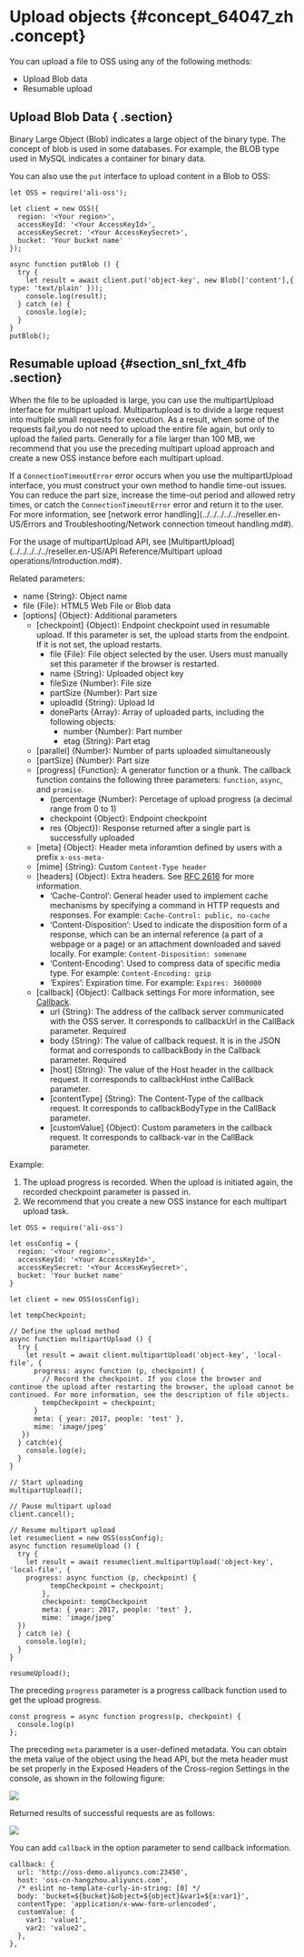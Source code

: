 # Upload objects {#concept_64047_zh .concept}

You can upload a file to OSS using any of the following methods:

-   Upload Blob data
-   Resumable upload

## Upload Blob Data { .section}

Binary Large Object \(Blob\) indicates a large object of the binary type. The concept of blob is used in some databases. For example, the BLOB type used in MySQL indicates a container for binary data.

You can also use the `put` interface to upload content in a Blob to OSS:

```language-js
let OSS = require('ali-oss');

let client = new OSS({
  region: '<Your region>',
  accessKeyId: '<Your AccessKeyId>',
  accessKeySecret: '<Your AccessKeySecret>',
  bucket: 'Your bucket name'
});

async function putBlob () {
  try {
    let result = await client.put('object-key', new Blob(['content'],{ type: 'text/plain' }));
    console.log(result);
  } catch (e) {
    conosle.log(e);
  }
}
putBlob();

```

## Resumable upload {#section_snl_fxt_4fb .section}

When the file to be uploaded is large, you can use the multipartUpload interface for multipart upload. Multipartupload is to divide a large request into multiple small requests for execution. As a result, when some of the requests fail,you do not need to upload the entire file again, but only to upload the failed parts. Generally for a file larger than 100 MB, we recommend that you use the preceding multipart upload approach and create a new OSS instance before each multipart upload.

If a `ConnectionTimeoutError` error occurs when you use the multipartUpload interface, you must construct your own method to handle time-out issues. You can reduce the part size, increase the time-out period and allowed retry times, or catch the `ConnectionTimeoutError` error and return it to the user. For more information, see [network error handling](../../../../../reseller.en-US/Errors and Troubleshooting/Network connection timeout handling.md#).

For the usage of multipartUpload API, see [MultipartUpload](../../../../../reseller.en-US/API Reference/Multipart upload operations/Introduction.md#).

Related parameters:

-   name \{String\}: Object name
-   file \{File\}: HTML5 Web File or Blob data
-   \[options\] \{Object\}: Additional parameters
    -   \[checkpoint\] \{Object\}: Endpoint checkpoint used in resumable upload. If this parameter is set, the upload starts from the endpoint. If it is not set, the upload restarts.
        -   file \{File\}: File object selected by the user. Users must manually set this parameter if the browser is restarted.
        -   name \{String\}: Uploaded object key
        -   fileSize \{Number\}: File size
        -   partSize \{Number\}: Part size
        -   uploadId \{String\}: Upload Id
        -   doneParts \{Array\}: Array of uploaded parts, including the following objects:
            -   number \{Number\}: Part number
            -   etag \{String\}: Part etag
    -   \[parallel\] \{Number\}: Number of parts uploaded simultaneously
    -   \[partSize\] \{Number\}: Part size
    -   \[progress\] \{Function\}: A generator function or a thunk. The callback function contains the following three parameters: `function`, `async`, and `promise`.
        -   \(percentage \{Number\}: Percetage of upload progress \(a decimal range from 0 to 1\)
        -   checkpoint \{Object\}: Endpoint checkpoint
        -   res \{Object\}\): Response returned after a single part is successfully uploaded
    -   \[meta\] \{Object\}: Header meta inforamtion defined by users with a prefix `x-oss-meta-` 
    -   \[mime\] \{String\}: Custom `Content-Type header` 
    -   \[headers\] \{Object\}: Extra headers. See [RFC 2616](http://www.w3.org/Protocols/rfc2616/rfc2616.html) for more information.
        -   ‘Cache-Control’: General header used to implement cache mechanisms by specifying a command in HTTP requests and responses. For example: `Cache-Control: public, no-cache` 
        -   ‘Content-Disposition’: Used to indicate the disposition form of a response, which can be an internal reference \(a part of a webpage or a page\) or an attachment downloaded and saved locally. For example: `Content-Disposition: somename` 
        -   ‘Content-Encoding’: Used to compress data of specific media type. For example: `Content-Encoding: gzip` 
        -   ‘Expires’: Expiration time. For example: `Expires: 3600000` 
    -   \[callback\] \{Object\}: Callback settings For more information, see [Callback]().
        -   url \{String\}: The address of the callback server communicated with the OSS server. It corresponds to callbackUrl in the CallBack parameter. Required
        -   body \{String\}: The value of callback request. It is in the JSON format and corresponds to callbackBody in the Callback parameter. Required
        -   \[host\] \{String\}: The value of the Host header in the callback request. It corresponds to callbackHost inthe CallBack parameter.
        -   \[contentType\] \{String\}: The Content-Type of the callback request. It corresponds to callbackBodyType in the CallBack parameter.
        -   \[customValue\] \{Object\}: Custom parameters in the callback request. It corresponds to callback-var in the CallBack parameter.

Example:

1.  The upload progress is recorded. When the upload is initiated again, the recorded checkpoint parameter is passed in.
2.  We recommend that you create a new OSS instance for each multipart upload task.

```language-js
let OSS = require('ali-oss')

let ossConfig = {
  region: '<Your region>',
  accessKeyId: '<Your AccessKeyId>',
  accessKeySecret: '<Your AccessKeySecret>',
  bucket: 'Your bucket name'
}

let client = new OSS(ossConfig);

let tempCheckpoint;

// Define the upload method
async function multipartUpload () {
  try {
    let result = await client.multipartUpload('object-key', 'local-file', { 
      progress: async function (p, checkpoint) {
        // Record the checkpoint. If you close the browser and continue the upload after restarting the browser, the upload cannot be continued. For more information, see the description of file objects.
        tempCheckpoint = checkpoint;
      }
      meta: { year: 2017, people: 'test' },
      mime: 'image/jpeg'
   })
  } catch(e){
    console.log(e);
  }
}

// Start uploading
multipartUpload();

// Pause multipart upload
client.cancel();

// Resume multipart upload
let resumeclient = new OSS(ossConfig);
async function resumeUpload () {
  try {
    let result = await resumeclient.multipartUpload('object-key', 'local-file', {
	progress: async function (p, checkpoint) {
          tempCheckpoint = checkpoint;
        },
        checkpoint: tempCheckpoint
        meta: { year: 2017, people: 'test' },
        mime: 'image/jpeg'
  })
  } catch (e) {
    console.log(e);
  }
}

resumeUpload();

```

The preceding `progress` parameter is a progress callback function used to get the upload progress.

```language-js
const progress = async function progress(p, checkpoint) {
  console.log(p)
};

```

The preceding `meta` parameter is a user-defined metadata. You can obtain the meta value of the object using the head API, but the meta header must be set properly in the Exposed Headers of the Cross-region Settings in the console, as shown in the following figure:

![](http://static-aliyun-doc.oss-cn-hangzhou.aliyuncs.com/assets/img/22573/155186563813702_en-US.png)

Returned results of successful requests are as follows:

![](http://static-aliyun-doc.oss-cn-hangzhou.aliyuncs.com/assets/img/22573/155186563813703_en-US.png)

You can add `callback` in the option parameter to send callback information.

```language-javascript
callback: {
  url: 'http://oss-demo.aliyuncs.com:23450',
  host: 'oss-cn-hangzhou.aliyuncs.com',
  /* eslint no-template-curly-in-string: [0] */
  body: 'bucket=${bucket}&object=${object}&var1=${x:var1}',
  contentType: 'application/x-www-form-urlencoded',
  customValue: {
    var1: 'value1',
    var2: 'value2',
  },
},

```

